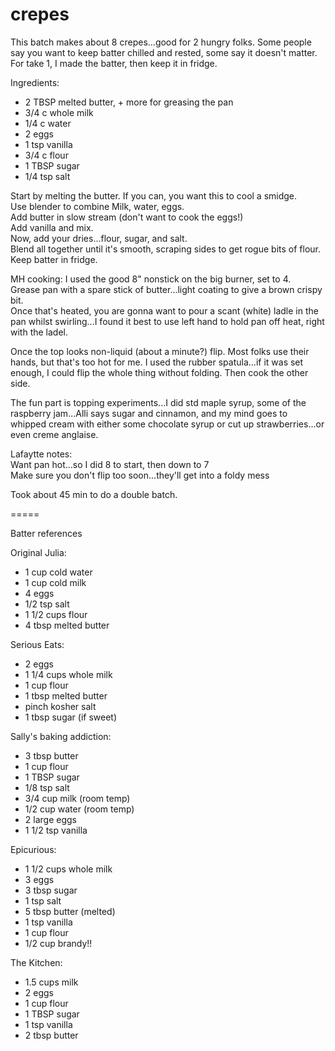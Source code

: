 # crepes

This batch makes about 8 crepes...good for 2 hungry folks.  Some people say you want to keep batter chilled and rested, some say it doesn't matter.  For take 1, I made the batter, then keep it in fridge.

Ingredients:
* 2 TBSP melted butter, + more for greasing the pan
* 3/4 c whole milk
* 1/4 c water
* 2 eggs
* 1 tsp vanilla
* 3/4 c flour
* 1 TBSP sugar
* 1/4 tsp salt

Start by melting the butter.  If you can, you want this to cool a smidge.  
Use blender to combine Milk, water, eggs.  
Add butter in slow stream (don't want to cook the eggs!)  
Add vanilla and mix.  
Now, add your dries...flour, sugar, and salt.  
Blend all together until it's smooth, scraping sides to get rogue bits of flour.  
Keep batter in fridge.  

MH cooking:  I used the good 8" nonstick on the big burner, set to 4.   
Grease pan with a spare stick of butter...light coating to give a brown crispy bit.  
Once that's heated, you are gonna want to pour a scant (white) ladle in the pan whilst swirling...I found it best to use left hand to hold pan off heat, right with the ladel.

Once the top looks non-liquid (about a minute?) flip.  Most folks use their hands, but that's too hot for me.  I used the rubber spatula...if it was set enough, I could flip the whole thing without folding.  Then cook the other side.

The fun part is topping experiments...I did std maple syrup, some of the raspberry jam...Alli says sugar and cinnamon, and my mind goes to  whipped cream with either some chocolate syrup or cut up strawberries...or even creme anglaise.

Lafaytte notes:  
Want pan hot...so I did 8 to start, then down to 7  
Make sure you don't flip too soon...they'll get into a foldy mess  

Took about 45 min to do a double batch.


=====

Batter references

Original Julia:
* 1 cup cold water
* 1 cup cold milk
* 4 eggs
* 1/2 tsp salt
* 1 1/2 cups flour
* 4 tbsp melted butter

Serious Eats:
* 2 eggs
* 1 1/4 cups whole milk
* 1 cup flour
* 1 tbsp melted butter
* pinch kosher salt
* 1 tbsp sugar (if sweet)

Sally's baking addiction:
* 3 tbsp butter
* 1 cup flour
* 1 TBSP sugar
* 1/8 tsp salt
* 3/4 cup milk (room temp)
* 1/2 cup water (room temp)
* 2 large eggs
* 1 1/2 tsp vanilla

Epicurious:
* 1 1/2 cups whole milk
* 3 eggs
* 3 tbsp sugar 
* 1 tsp salt
* 5 tbsp butter (melted)
* 1 tsp vanilla
* 1 cup flour
* 1/2 cup brandy!!

The Kitchen:
* 1.5 cups milk
* 2 eggs
* 1 cup flour
* 1 TBSP sugar
* 1 tsp vanilla
* 2 tbsp butter
